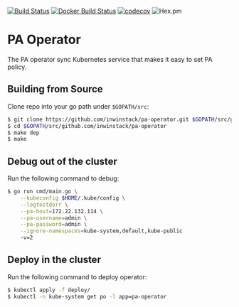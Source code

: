 [![Build Status](https://travis-ci.org/inwinstack/pa-operator.svg?branch=master)](https://travis-ci.org/inwinstack/pa-operator) [![Docker Build Status](https://img.shields.io/docker/build/inwinstack/pa-operator.svg)](https://hub.docker.com/r/inwinstack/pa-operator/) [![codecov](https://codecov.io/gh/inwinstack/pa-operator/branch/master/graph/badge.svg)](https://codecov.io/gh/inwinstack/pa-operator) ![Hex.pm](https://img.shields.io/hexpm/l/plug.svg)
# PA Operator
The PA operator sync Kubernetes service that makes it easy to set PA policy.

## Building from Source
Clone repo into your go path under `$GOPATH/src`:
```sh
$ git clone https://github.com/inwinstack/pa-operator.git $GOPATH/src/github.com/inwinstack/pa-operator
$ cd $GOPATH/src/github.com/inwinstack/pa-operator
$ make dep
$ make
```

## Debug out of the cluster
Run the following command to debug:
```sh
$ go run cmd/main.go \
    --kubeconfig $HOME/.kube/config \
    --logtostderr \
    --pa-host=172.22.132.114 \
    --pa-username=admin \
    --pa-password=admin \
    --ignore-namespaces=kube-system,default,kube-public
    -v=2
```

## Deploy in the cluster
Run the following command to deploy operator:
```sh
$ kubectl apply -f deploy/
$ kubectl -n kube-system get po -l app=pa-operator
```
